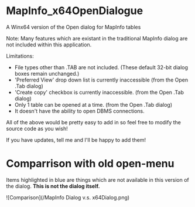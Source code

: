 # MapInfo_x64OpenDialogue
A Winx64 version of the Open dialog for MapInfo tables 

Note:
Many features which are existant in the traditional MapInfo dialog are not included within this application.

Limitations:

* File types other than .TAB are not included. (These default 32-bit dialog boxes remain unchanged.)
* 'Preferred View' drop down list is currently inaccessible (from the Open .Tab dialog)
* 'Create copy' checkbox is currently inaccessible. (from the Open .Tab dialog)
* Only 1 table can be opened at a time. (from the Open .Tab dialog)
* It doesn't have the ability to open DBMS connections.

All of the above would be pretty easy to add in so feel free to modify the source code as you wish!

If you have updates, tell me and I'll be happy to add them!


# Comparrison with old open-menu

Items highlighted in blue are things which are not available in this version of the dialog. **This is not the dialog itself.**

![Comparison](/MapInfo Dialog v.s. x64Dialog.png)
